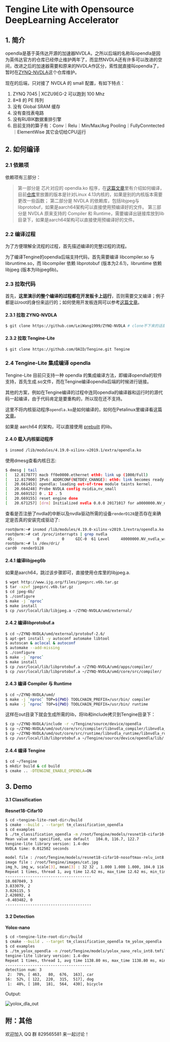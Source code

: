 # Tengine Lite with Opensource DeepLearning Accelerator

## 1. 简介

opendla是基于英伟达开源的加速器NVDLA，之所以后端的名称叫opendla是因为英伟达官方的仓库已经停止维护两年了，而显然NVDLA还有许多可以改进的空间，改进之后的加速器需要和原来的NVDLA作区分，索性就直接叫opendla了，暂时在[ZYNQ-NVDLA](https://github.com/LeiWang1999/ZYNQ-NVDLA)这个仓库维护。

现在的后端，只对接了 NVDLA 的 small 配置，有如下特点：

1. ZYNQ 7045 | XCZU9EG-2 可以跑到 100 Mhz
2. 8\*8 的 PE 阵列
3. 没有 Global SRAM 缓存
4. 没有查找表电路
5. 没有RUBIK数据重排引擎
6. 目前支持的算子有：Conv｜Relu｜Min/Max/Avg Pooling｜FullyConntected｜ElementWise 其它会切给CPU运行

## 2. 如何编译
### 2.1 依赖项
依赖项有三部分：
> 第一部分是 芯片对应的 opendla.ko 程序，在[这篇文章](https://zhuanlan.zhihu.com/p/378202360)里有介绍如何编译，目前[仓库](https://github.com/LeiWang1999/ZYNQ-NVDLA)里放置的版本是针对Linux 4.13内核的，如果是别的内核版本需要更改一些函数；
> 第二部分是 NVDLA 的依赖库，包括libjpeg与libprotobuf，如果是aarch64架构可以直接使用预编译好的文件。
> 第三部分是 NVDLA 原来支持的 Compiler 和 Runtime，需要编译出链接库放到lib目录下，如果是aarch64架构可以直接使用预编译好的文件。

### 2.2 编译过程
为了方便理解全流程的过程，首先描述编译的完整过程的流程。

为了编译Tengine的opendla后端支持代码，首先需要编译 libcompiler.so 与 libruntime.so，而 libcompiler 依赖 libprotobuf (版本为2.6.1)，libruntime 依赖 libjpeg (版本为libjpeg6b)。

### 2.3 拉取代码
首先，**这里演示的整个编译的过程都在开发板卡上运行**，否则需要交叉编译；例子都是以root的身份来运行的；如何使用开发板连网可以参考[这篇文章](https://zhuanlan.zhihu.com/p/378814739)。

#### 2.3.1 拉取 ZYNQ-NVDLA

```bash 
$ git clone https://github.com/LeiWang1999/ZYNQ-NVDLA # clone不下来的话就本地下载用sftp传上去吧:D
```

#### 2.3.2 拉取 Tengine-Lite
```bash
$ git clone https://github.com/OAID/Tengine.git Tengine
```

### 2.4 Tengine-Lite 集成编译 opendla 
Tengine-Lite 目前只支持一种 opendla 的集成编译方法，即编译opendla的软件支持，首先生成.so文件，而在Tengine编译opendla后端的时候进行链接。

其他的方案，例如在Tengine编译的过程中连同opendla的编译器和运行时的源代码一起编译，由于代码肯定是要重构的，所以现在还不支持。

这里不将内核驱动程序`opendla.ko`是如何编译的，如何在Petalinux里编译看这篇[文章](https://zhuanlan.zhihu.com/p/378202360)。

如果是 aarch64 的架构，可以直接使用 [prebuilt](https://github.com/LeiWang1999/ZYNQ-NVDLA/tree/master/prebuilt/lib/aarch64-ubuntu) 的lib。

#### 2.4.0 载入内核驱动程序

```bash
$ insmod /lib/modules/4.19.0-xilinx-v2019.1/extra/opendla.ko
```

使用dmesg查看内核日志:

```bash
$ dmesg | tail
[   12.817877] macb ff0e0000.ethernet eth0: link up (1000/Full)
[   12.817900] IPv6: ADDRCONF(NETDEV_CHANGE): eth0: link becomes ready
[   20.661453] opendla: loading out-of-tree module taints kernel.
[   20.664248] Probe NVDLA config nvidia,nv_small
[   20.669152] 0 . 12 . 5
[   20.669155] reset engine done
[   20.671257] [drm] Initialized nvdla 0.0.0 20171017 for a0000000.NV_nvdla_wrapper on minor 1
```

查看是否注册了nvdla的中断以及nvdla驱动所需的设备`renderD128`是否存在来确定是否真的安装完成驱动了:

```bash
root@arm:~# insmod /lib/modules/4.19.0-xilinx-v2019.1/extra/opendla.ko 
root@arm:~# cat /proc/interrupts | grep nvdla
 45:          0          0     GIC-0  61 Level     40000000.NV_nvdla_wrapper
root@arm:~# ls /dev/dri/
card0  renderD128
```

#### 2.4.1 编译libjpeg6b

如果是aarch64，跳过该步骤即可，直接使用仓库里的libjpeg.a.

``` bash
$ wget http://www.ijg.org/files/jpegsrc.v6b.tar.gz
$ tar -xzvf jpegsrc.v6b.tar.gz
$ cd jpeg-6b/
$ ./configure
$ make -j `nproc`
$ make install
$ cp /usr/local/lib/libjpeg.a ~/ZYNQ-NVDLA/umd/external/ 
```

#### 2.4.2 编译libprotobuf.a

```bash
$ cd ~/ZYNQ-NVDLA/umd/external/protobuf-2.6/
$ apt-get install -y autoconf automake libtool
$ autoscan & aclocal & autoconf
$ automake --add-missing
$ ./configure
$ make -j `nproc`
$ make install
$ cp /usr/local/lib/libprotobuf.a ~/ZYNQ-NVDLA/umd/apps/compiler/
$ cp /usr/local/lib/libprotobuf.a ~/ZYNQ-NVDLA/umd/core/src/compiler/
```

#### 2.4.3 编译 Compiler 与 Runtime
```bash
$ cd ~/ZYNQ-NVDLA/umd/
$ make -j `nproc` TOP=${PWD} TOOLCHAIN_PREFIX=/usr/bin/ compiler
$ make -j `nproc` TOP=${PWD} TOOLCHAIN_PREFIX=/usr/bin/ runtime
```
这样在out目录下就会生成所需的lib，将lib和include拷贝到Tengine目录下：

```bash
$ cp ~/ZYNQ-NVDLA/include -r ~/Tengine/source/device/opendla
$ cp ~/ZYNQ-NVDLA/umd/out/core/src/compiler/libnvdla_compiler/libnvdla_compiler.so -r ~/Tengine/source/device/opendla/lib/
$ cp ~/ZYNQ-NVDLA/umd/out/core/src/runtime/libnvdla_runtime/libnvdla_runtime.so -r ~/Tengine/source/device/opendla/lib/
$ cp /usr/local/lib/libprotobuf.a ~/Tengine/source/device/opendla/lib/
```

#### 2.4.4 编译 Tengine

```bash
$ cd ~/Tengine
$ mkdir build & cd build
$ cmake .. -DTENGINE_ENABLE_OPENDLA=ON
```

## 3. Demo

#### 3.1 Classification

**Resnet18-Cifar10**

```bash
$ cd <tengine-lite-root-dir>/build
$ cmake --build . --target tm_classification_opendla
$ cd examples
$ ./tm_classification_opendla -m /root/Tengine/models/resnet18-cifar10-nosoftmax-relu_int8.tmfile -i /root/Tengine/images/cat.jpg -g 32,32 -s 1,1,1
Mean value not specified, use default   104.0, 116.7, 122.7
tengine-lite library version: 1.4-dev
NVDLA time: 0.012502 seconds

model file : /root/Tengine/models/resnet18-cifar10-nosoftmax-relu_int8.tmfile
image file : /root/Tengine/images/cat.jpg
img_h, img_w, scale[3], mean[3] : 32 32 , 1.000 1.000 1.000, 104.0 116.7 122.7
Repeat 1 times, thread 1, avg time 12.62 ms, max_time 12.62 ms, min_time 12.62 ms
--------------------------------------
10.087049, 3
3.833079, 2
3.026115, 5
2.420892, 4
-0.403482, 0
--------------------------------------
```

#### 3.2 Detection

**Yolox-nano**

```bash
$ cd <tengine-lite-root-dir>/build
$ cmake --build . --target tm_classification_opendla tm_yolox_opendla
$ cd examples
$ ./tm_yolox_opendla -m /root/Tengine/models/yolox_nano_relu_int8.tmfile -i /root/Tengine/images/dog.jpg -r 1
tengine-lite library version: 1.4-dev
Repeat 1 times, thread 1, avg time 1138.80 ms, max_time 1138.80 ms, min_time 1138.80 ms
--------------------------------------
detection num: 3
 2:  70%, [ 463,   80,  676,  163], car
16:  52%, [ 122,  220,  315,  517], dog
 1:  48%, [ 180,  181,  564,  430], bicycle
```

Output:

![yolox_dla_out](yolox_dla_out.jpg)

## 附：其他

欢迎加入 QQ 群 829565581 来一起讨论！

